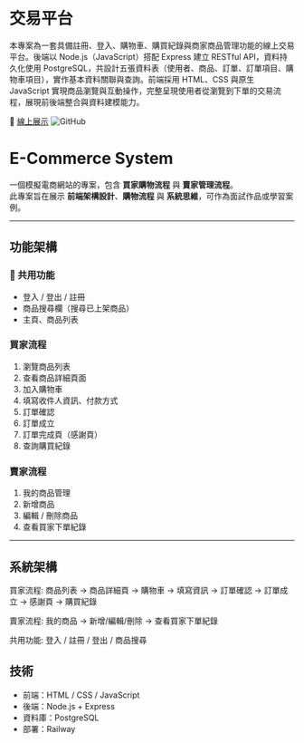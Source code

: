 # 交易平台

本專案為一套具備註冊、登入、購物車、購買紀錄與商家商品管理功能的線上交易平台。後端以 Node.js（JavaScript）搭配 Express 建立 RESTful API，資料持久化使用 PostgreSQL，共設計五張資料表（使用者、商品、訂單、訂單項目、購物車項目），實作基本資料關聯與查詢。前端採用 HTML、CSS 與原生 JavaScript 實現商品瀏覽與互動操作，完整呈現使用者從瀏覽到下單的交易流程，展現前後端整合與資料建模能力。

🔗 [線上展示](https://html-css-js-production.up.railway.app/)
![GitHub](https://github.com/AlisonSmith1/HTML-CSS-JS.git)

# E-Commerce System

一個模擬電商網站的專案，包含 **買家購物流程** 與 **賣家管理流程**。  
此專案旨在展示 **前端架構設計**、**購物流程** 與 **系統思維**，可作為面試作品或學習案例。

---

## 功能架構

### 🔹 共用功能

- 登入 / 登出 / 註冊
- 商品搜尋欄（搜尋已上架商品）
- 主頁、商品列表

### 買家流程

1. 瀏覽商品列表
2. 查看商品詳細頁面
3. 加入購物車
4. 填寫收件人資訊、付款方式
5. 訂單確認
6. 訂單成立
7. 訂單完成頁（感謝頁）
8. 查詢購買紀錄

### 賣家流程

1. 我的商品管理
2. 新增商品
3. 編輯 / 刪除商品
4. 查看買家下單紀錄

---

## 系統架構

買家流程: 商品列表 → 商品詳細頁 → 購物車 → 填寫資訊 → 訂單確認 → 訂單成立 → 感謝頁 → 購買紀錄

賣家流程: 我的商品 → 新增/編輯/刪除 → 查看買家下單紀錄

共用功能: 登入 / 註冊 / 登出 / 商品搜尋

## 技術

- 前端：HTML / CSS / JavaScript
- 後端：Node.js + Express
- 資料庫：PostgreSQL
- 部署：Railway
